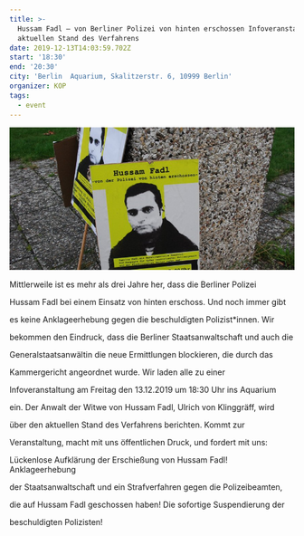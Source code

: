 ```yaml
---
title: >-
  Hussam Fadl – von Berliner Polizei von hinten erschossen Infoveranstaltung zum
  aktuellen Stand des Verfahrens
date: 2019-12-13T14:03:59.702Z
start: '18:30'
end: '20:30'
city: 'Berlin  Aquarium, Skalitzerstr. 6, 10999 Berlin'
organizer: KOP
tags:
  - event
---
```

![](/static/img/hussam-dadl-2014.jpg)

Mittlerweile ist es mehr als drei Jahre her, dass die Berliner Polizei

Hussam Fadl bei einem Einsatz von hinten erschoss. Und noch immer gibt

es keine Anklageerhebung gegen die beschuldigten Polizist*innen. Wir

bekommen den Eindruck, dass die Berliner Staatsanwaltschaft und auch die

Generalstaatsanwältin  die neue Ermittlungen blockieren, die durch das

Kammergericht angeordnet wurde. Wir laden alle zu einer

Infoveranstaltung am Freitag den 13.12.2019 um 18:30 Uhr ins Aquarium

ein. Der Anwalt der Witwe von Hussam Fadl, Ulrich von Klinggräff, wird

über den aktuellen Stand des Verfahrens berichten. Kommt zur

Veranstaltung, macht mit uns öffentlichen Druck, und fordert mit uns:

Lückenlose Aufklärung der Erschießung von Hussam Fadl! Anklageerhebung

der Staatsanwaltschaft und ein Strafverfahren gegen die Polizeibeamten,

die auf Hussam Fadl geschossen haben! Die sofortige Suspendierung der

beschuldigten Polizisten!
